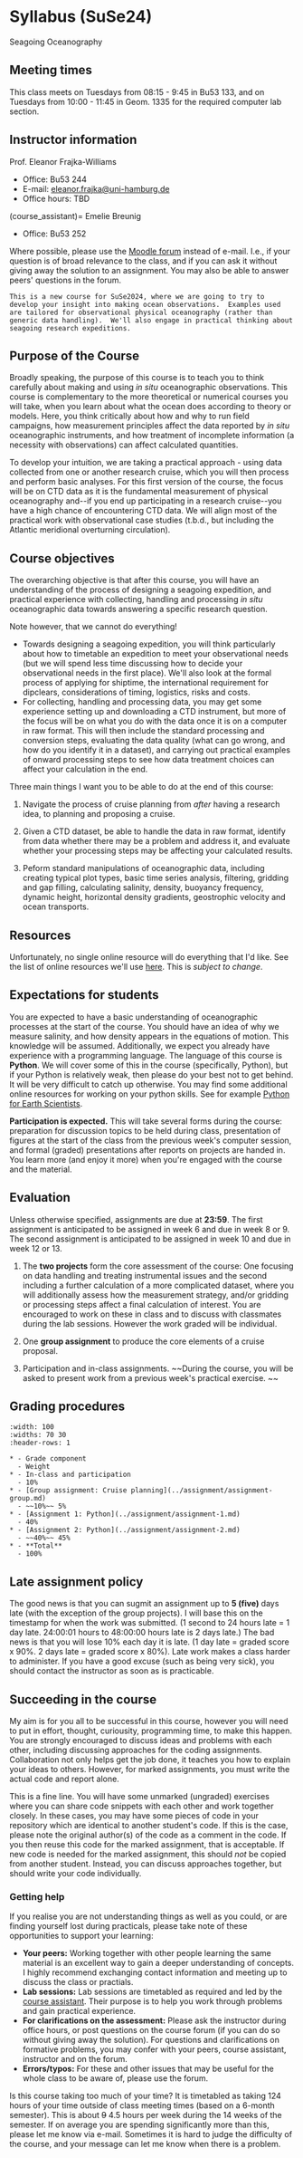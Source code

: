 # Syllabus (SuSe24)

Seagoing Oceanography

## Meeting times

This class meets on Tuesdays from 08:15 - 9:45 in Bu53 133, and on Tuesdays from 10:00 - 11:45 in Geom. 1335 for the required computer lab section.  

## Instructor information

Prof. Eleanor Frajka-Williams

- Office: Bu53 244
- E-mail: eleanor.frajka@uni-hamburg.de
- Office hours: TBD

(course_assistant)=
Emelie Breunig
- Office: Bu53 252

Where possible, please use the [Moodle forum](https://lernen.min.uni-hamburg.de/course/view.php?id=3675) instead of e-mail.  I.e., if your question is of broad relevance to the class, and if you can ask it without giving away the solution to an assignment.  You may also be able to answer peers' questions in the forum.


```{admonition} Greetings!
This is a new course for SuSe2024, where we are going to try to develop your insight into making ocean observations.  Examples used are tailored for observational physical oceanography (rather than generic data handling).  We'll also engage in practical thinking about seagoing research expeditions.
```

## Purpose of the Course

Broadly speaking, the purpose of this course is to teach you to think carefully about making and using *in situ* oceanographic observations.  This course is complementary to the more theoretical or numerical courses you will take, when you learn about what the ocean does according to theory or models.  Here, you think critically about how and why to run field campaigns, how measurement principles affect the data reported by *in situ* oceanographic instruments, and how treatment of incomplete information (a necessity with observations) can affect calculated quantities.

To develop your intuition, we are taking a practical approach - using data collected from one or another research cruise, which you will then process and perform basic analyses.  For this first version of the course, the focus will be on CTD data as it is the fundamental measurement of physical oceanography and--if you end up participating in a research cruise--you have a high chance of encountering CTD data.  We will align most of the practical work with observational case studies (t.b.d., but including the Atlantic meridional overturning circulation).


## Course objectives

The overarching objective is that after this course, you will have an understanding of the process of designing a seagoing expedition, and practical experience with collecting, handling and processing *in situ* oceanographic data towards answering a specific research question.

Note however, that we cannot do everything!  
- Towards designing a seagoing expedition, you will think particularly about how to timetable an expedition to meet your observational needs (but we will spend less time discussing how to decide your observational needs in the first place).  We'll also look at the formal process of applying for shiptime, the international requirement for dipclears, considerations of timing, logistics, risks and costs.
- For collecting, handling and processing data, you may get some experience setting up and downloading a CTD instrument, but more of the focus will be on what you do with the data once it is on a computer in raw format.  This will then include the standard processing and conversion steps, evaluating the data quality (what can go wrong, and how do you identify it in a dataset), and carrying out practical examples of onward processing steps to see how data treatment choices can affect your calculation in the end.

Three main things I want you to be able to do at the end of this course:

1. Navigate the process of cruise planning from *after* having a research idea, to planning and proposing a cruise.

2. Given a CTD dataset, be able to handle the data in raw format, identify from data whether there may be a problem and address it, and evaluate whether your processing steps may be affecting your calculated results.

3. Peform standard manipulations of oceanographic data, including  creating typical plot types, basic time series analysis, filtering, gridding and gap filling, calculating salinity, density, buoyancy frequency, dynamic height, horizontal density gradients, geostrophic velocity and ocean transports.


## Resources

Unfortunately, no single online resource will do everything that I'd like.  See the list of online resources we'll use [here](../intro).  This is *subject to change*.


## Expectations for students

You are expected to have a basic understanding of oceanographic processes at the start of the course.  You should have an idea of why we measure salinity, and how density appears in the equations of motion.  This knowledge will be assumed.  Additionally, we expect you already have experience with a programming language.  The language of this course is **Python**.   We will cover some of this in the course (specifically, Python), but if your Python is relatively weak, then please do your best not to get behind.  It will be very difficult to catch up otherwise.  You may find some additional online resources for working on your python skills.  See for example [Python for Earth Scientists](https://github.com/ltauxe/Python-for-Earth-Science-Students/blob/master/_TableOfContents.ipynb).

**Participation is expected.** This will take several forms during the course: preparation for discussion topics to be held during class, presentation of figures at the start of the class from the previous week's computer session, and formal (graded) presentations after reports on projects are handed in.  You learn more (and enjoy it more) when you're engaged with the course and the material.




## Evaluation

Unless otherwise specified, assignments are due at **23:59**.  The first assignment is anticipated to be assigned in week 6 and due in week 8 or 9.   The second assignment is anticipated to be assigned in week 10 and due in week 12 or 13.

1. The **two projects** form the core assessment of the course: One focusing on data handling and treating instrumental issues and the second including a further calculation of a more complicated dataset, where you will additionally assess how the measurement strategy, and/or  gridding or processing steps affect a final calculation of interest.  You are encouraged to work on these in class and to discuss with classmates during the lab sessions.  However the work graded will be individual.  

2. One **group assignment** to produce the core elements of a cruise proposal.

3. Participation and in-class assignments.  ~~During the course, you will be asked to present work from a previous week's practical exercise.  ~~

## Grading procedures

```{list-table} Grading
:width: 100
:widths: 70 30
:header-rows: 1

* - Grade component 
  - Weight
* - In-class and participation
  - 10%
* - [Group assignment: Cruise planning](../assignment/assignment-group.md)
  - ~~10%~~ 5%
* - [Assignment 1: Python](../assignment/assignment-1.md)
  - 40%
* - [Assignment 2: Python](../assignment/assignment-2.md)
  - ~~40%~~ 45%
* - **Total**
  - 100%
```

## Late assignment policy

The good news is that you can sugmit an assignment up to **5 (five)** days late (with the exception of the group projects).  I will base this on the timestamp for when the work was submitted. (1 second to 24 hours late = 1 day late.  24:00:01 hours to 48:00:00 hours late is 2 days late.) The bad news is that you will lose 10% each day it is late.  (1 day late = graded score x 90%.  2 days late = graded score x 80%).  Late work makes a class harder to administer.  If you have a good excuse (such as being very sick), you should contact the instructor as soon as is practicable.  

## Succeeding in the course

My aim is for you all to be successful in this course, however you will need to put in effort, thought, curiousity, programming time, to make this happen.  You are strongly encouraged to discuss ideas and problems with each other, including discussing approaches for the coding assignments.  Collaboration not only helps get the job done, it teaches you how to explain your ideas to others.  However, for marked assignments, you must write the actual code and report alone. 

This is a fine line.  You will have some unmarked (ungraded) exercises where you can share code snippets with each other and work together closely.  In these cases, you may have some pieces of code in your repository which are identical to another student's code.  If this is the case, please note the original author(s) of the code as a comment in the code.  If you then reuse this code for the marked assignment, that is acceptable.  If new code is needed for the marked assignment, this should *not* be copied from another student.  Instead, you can discuss approaches together, but should write your code individually.

### Getting help

If you realise you are not understanding things as well as you could, or are finding yourself lost during practicals, please take note of these opportunities to support your learning:

- **Your peers:** Working together with other people learning the same material is an excellent way to gain a deeper understanding of concepts. I highly recommend exchanging contact information and meeting up to discuss the class or practials.
- **Lab sessions:** Lab sessions are timetabled as required and led by the [course assistant](#course-assistant).  Their purpose is to help you work through problems and gain practical experience.
- **For clarifications on the assessment:** Please ask the instructor during office hours, or post questions on the course forum (if you can do so without giving away the solution).  For questions and clarifications on formative problems, you may confer with your peers, course assistant, instructor and on the forum.
- **Errors/typos:** For these and other issues that may be useful for the whole class to be aware of, please use the forum.

Is this course taking too much of your time?  It is timetabled as taking 124 hours of your time outside of class meeting times (based on a 6-month semester).  This is about ~~9~~ 4.5 hours per week during the 14 weeks of the semester.  If on average you are spending significantly more than this, please let me know via e-mail.  Sometimes it is hard to judge the difficulty of the course, and your message can let me know when there is a problem.


